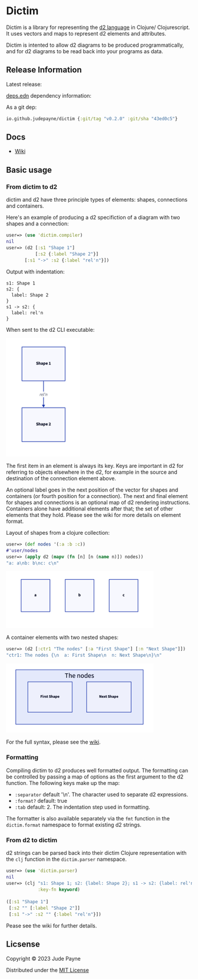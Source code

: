 # Dictim

Dictim is a library for representing the [d2 language](https://github.com/terrastruct/d2) in Clojure/ Clojurescript. It uses vectors and maps to represent d2 elements and attributes.

Dictim is intented to allow d2 diagrams to be produced programmatically, and for d2 diagrams to be read back into your programs as data.

## Release Information

Latest release:

[deps.edn](https://clojure.org/reference/deps_and_cli) dependency information:

As a git dep:

```clojure
io.github.judepayne/dictim {:git/tag "v0.2.0" :git/sha "43ed0c5"}
``` 


## Docs

* [Wiki](https://github.com/judepayne/dictim/wiki)


## Basic usage

### From dictim to d2

dictim and d2 have three principle types of elements: shapes, connections and containers.

Here's an example of producing a d2 specifiction of a diagram with two shapes and a connection:

```clojure
user=> (use 'dictim.compiler)
nil
user=> (d2 [:s1 "Shape 1"]
           [:s2 {:label "Shape 2"}]
	   [:s1 "->" :s2 {:label "rel'n"}])
```

Output with indentation:
```text
s1: Shape 1
s2: {
  label: Shape 2
}
s1 -> s2: {
  label: rel'n
}
```

When sent to the d2 CLI executable:

<img src="img/ex1.png" width="200">

The first item in an element is always its key. Keys are important in d2 for referring to objects elsewhere in the d2, for example in the source and destination of the connection element above.

An optional label goes in the next position of the vector for shapes and containers (or fourth position for a connection). The next and final element for shapes and connections is an optional map of d2 rendering instructions. Containers alone have additional elements after that; the set of other elements that they hold. Please see the wiki for more details on element format.

Layout of shapes from a clojure collection:

```clojure
user=> (def nodes '(:a :b :c))
#'user/nodes
user=> (apply d2 (mapv (fn [n] [n (name n)]) nodes))
"a: a\nb: b\nc: c\n"
```

<img src="img/ex2.png" width="400">

A container elements with two nested shapes:

```clojure
user=> (d2 [:ctr1 "The nodes" [:a "First Shape"] [:n "Next Shape"]])
"ctr1: The nodes {\n  a: First Shape\n  n: Next Shape\n}\n"
```

<img src="img/ex3.png" width="400">


For the full syntax, please see the [wiki](https://github.com/judepayne/dictim/wiki).

### Formatting

Compiling dictim to d2 produces well formatted output. The formatting can be controlled by passing a map of options as the first argument to the d2 function. The following keys make up the map:

 - `:separator`  default '\n'. The character used to separate d2 expressions.
 - `:format?`    default: true
 - `:tab`        default: 2. The indentation step used in formatting.

The formatter is also available separately via the `fmt` function in the `dictim.format` namespace to format existing d2 strings.


### From d2 to dictim

d2 strings can be parsed back into their dictim Clojure representation with the `clj` function in the `dictim.parser` namespace.

```clojure
user=> (use 'dictim.parser)
nil
user=> (clj "s1: Shape 1; s2: {label: Shape 2}; s1 -> s2: {label: rel'n}"
            :key-fn keyword)

([:s1 "Shape 1"]
 [:s2 "" [:label "Shape 2"]]
 [:s1 "->" :s2 "" {:label "rel'n"}])

```

Pease see the wiki for further details.

## Licsense

Copyright © 2023 Jude Payne

Distributed under the [MIT License](http://opensource.org/licenses/MIT)
